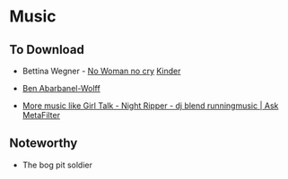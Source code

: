 
# Music

## To Download

* Bettina Wegner - [No Woman no cry](https://www.youtube.com/watch?v=_00k8vvJ29U)
		   [Kinder ](https://www.youtube.com/watch?v=fcdkwdfz0GA)

* [Ben Abarbanel-Wolff](https://de.wikipedia.org/wiki/Ben_Abarbanel-Wolff)

* [More music like Girl Talk - Night Ripper - dj blend runningmusic | Ask MetaFilter](http://ask.metafilter.com/146112/More-music-like-Girl-Talk-Night-Ripper)

## Noteworthy 

* The bog pit soldier
